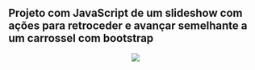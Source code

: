 ## Projeto com JavaScript de um slideshow com ações para retroceder e avançar semelhante a um carrossel com bootstrap

<div align="center">
  <img src="https://user-images.githubusercontent.com/25671369/165155354-9031bd4a-6683-4594-bf70-a25394866205.gif"/>
<div>
